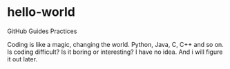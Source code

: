 # hello-world
GitHub Guides Practices


Coding is like a magic, changing the world.
Python, Java, C, C++ and so on.
Is coding difficult?
Is it boring or interesting?
I have no idea.
And i will figure it out later.
